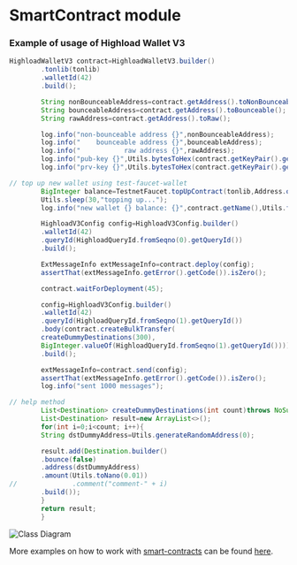 # SmartContract module

### Example of usage of Highload Wallet V3

```java
HighloadWalletV3 contract=HighloadWalletV3.builder()
        .tonlib(tonlib)
        .walletId(42)
        .build();

        String nonBounceableAddress=contract.getAddress().toNonBounceable();
        String bounceableAddress=contract.getAddress().toBounceable();
        String rawAddress=contract.getAddress().toRaw();

        log.info("non-bounceable address {}",nonBounceableAddress);
        log.info("    bounceable address {}",bounceableAddress);
        log.info("           raw address {}",rawAddress);
        log.info("pub-key {}",Utils.bytesToHex(contract.getKeyPair().getPublicKey()));
        log.info("prv-key {}",Utils.bytesToHex(contract.getKeyPair().getSecretKey()));

// top up new wallet using test-faucet-wallet
        BigInteger balance=TestnetFaucet.topUpContract(tonlib,Address.of(nonBounceableAddress),Utils.toNano(12));
        Utils.sleep(30,"topping up...");
        log.info("new wallet {} balance: {}",contract.getName(),Utils.formatNanoValue(balance));

        HighloadV3Config config=HighloadV3Config.builder()
        .walletId(42)
        .queryId(HighloadQueryId.fromSeqno(0).getQueryId())
        .build();

        ExtMessageInfo extMessageInfo=contract.deploy(config);
        assertThat(extMessageInfo.getError().getCode()).isZero();

        contract.waitForDeployment(45);

        config=HighloadV3Config.builder()
        .walletId(42)
        .queryId(HighloadQueryId.fromSeqno(1).getQueryId())
        .body(contract.createBulkTransfer(
        createDummyDestinations(300),
        BigInteger.valueOf(HighloadQueryId.fromSeqno(1).getQueryId())))
        .build();

        extMessageInfo=contract.send(config);
        assertThat(extMessageInfo.getError().getCode()).isZero();
        log.info("sent 1000 messages");

// help method
        List<Destination> createDummyDestinations(int count)throws NoSuchAlgorithmException{
        List<Destination> result=new ArrayList<>();
        for(int i=0;i<count; i++){
        String dstDummyAddress=Utils.generateRandomAddress(0);

        result.add(Destination.builder()
        .bounce(false)
        .address(dstDummyAddress)
        .amount(Utils.toNano(0.01))
//              .comment("comment-" + i)
        .build());
        }
        return result;
        }
```

![Class Diagram](http://www.plantuml.com/plantuml/proxy?src=https://raw.githubusercontent.com/neodix42/ton4j/highload-v3-tests/smartcontract/highload-v3.puml)

More examples on how to work with [smart-contracts](../smartcontract/src/main/java/org/ton/ton4j/smartcontract) can be
found [here](../smartcontract/src/test/java/org/ton/ton4j/smartcontract).